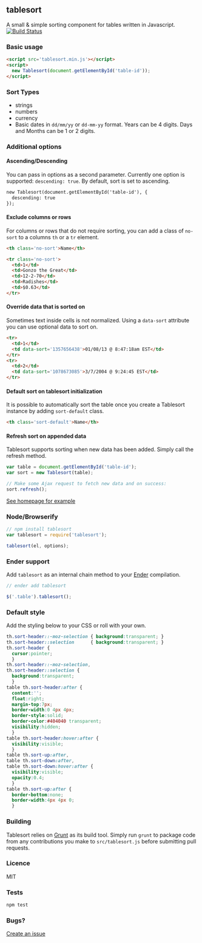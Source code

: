 tablesort
---

A small & simple sorting component for tables written in Javascript.  
[![Build Status](https://travis-ci.org/tristen/tablesort.png?Zeqckz55oF1LjKHEqHT7)](https://travis-ci.org/tristen/tablesort)

### Basic usage

``` html
<script src='tablesort.min.js'></script>
<script>
  new Tablesort(document.getElementById('table-id'));
</script>
```
### Sort Types

* strings
* numbers
* currency
* Basic dates in `dd/mm/yy` or `dd-mm-yy` format. Years can be 4 digits. Days and Months can be 1 or 2 digits.

### Additional options

#### Ascending/Descending
You can pass in options as a second parameter. Currently one option is supported: `descending: true`. By default, sort is set to ascending.

``` html
new Tablesort(document.getElementById('table-id'), {
  descending: true
});
```

#### Exclude columns or rows
For columns or rows that do not require sorting, you can add a class of `no-sort` to a columns `th` or a `tr` element.
``` html
<th class='no-sort'>Name</th>

<tr class='no-sort'>
  <td>1</td>
  <td>Gonzo the Great</td>
  <td>12-2-70</td>
  <td>Radishes</td>
  <td>$0.63</td>
</tr>
```

#### Override data that is sorted on
Sometimes text inside cells is not normalized. Using a `data-sort` attribute you can use optional data to sort on.

``` html
<tr>
  <td>1</td>
  <td data-sort='1357656438'>01/08/13 @ 8:47:18am EST</td>
</tr>
<tr>
  <td>2</td>
  <td data-sort='1078673085'>3/7/2004 @ 9:24:45 EST</td>
</tr>
```

#### Default sort on tablesort initialization
It is possible to automatically sort the table once you create a Tablesort instance by adding `sort-default` class.

``` html
<th class='sort-default'>Name</th>
```

#### Refresh sort on appended data
Tablesort supports sorting when new data has been added. Simply call the refresh method.

``` js
var table = document.getElementById('table-id');
var sort = new Tablesort(table);

// Make some Ajax request to fetch new data and on success:
sort.refresh();
```

[See homepage for example](http://tristen.ca/tablesort/demo/#refresh)

### Node/Browserify

``` js
// npm install tablesort
var tablesort = require('tablesort');

tablesort(el, options);
```

### Ender support
Add `tablesort` as an internal chain method to your [Ender](https://github.com/ender-js/Ender/) compilation.

``` js
// ender add tablesort

$('.table').tablesort();
```

### Default style
Add the styling below to your CSS or roll with your own.

``` css
th.sort-header::-moz-selection { background:transparent; }
th.sort-header::selection      { background:transparent; } 
th.sort-header {
  cursor:pointer;
  }
th.sort-header::-moz-selection,
th.sort-header::selection {
  background:transparent;
  }
table th.sort-header:after {
  content:'';
  float:right;
  margin-top:7px;
  border-width:0 4px 4px;
  border-style:solid;
  border-color:#404040 transparent;
  visibility:hidden;
  }
table th.sort-header:hover:after {
  visibility:visible;
  }
table th.sort-up:after,
table th.sort-down:after,
table th.sort-down:hover:after {
  visibility:visible;
  opacity:0.4;
  }
table th.sort-up:after {
  border-bottom:none;
  border-width:4px 4px 0;
  }
```

### Building

Tablesort relies on [Grunt](http://gruntjs.com) as its build tool. Simply run `grunt` to package code
from any contributions you make to `src/tablesort.js` before submitting pull requests.

### Licence

MIT

### Tests

```sh
npm test
```

### Bugs?

[Create an issue](https://github.com/tristen/tablesort/issues)
